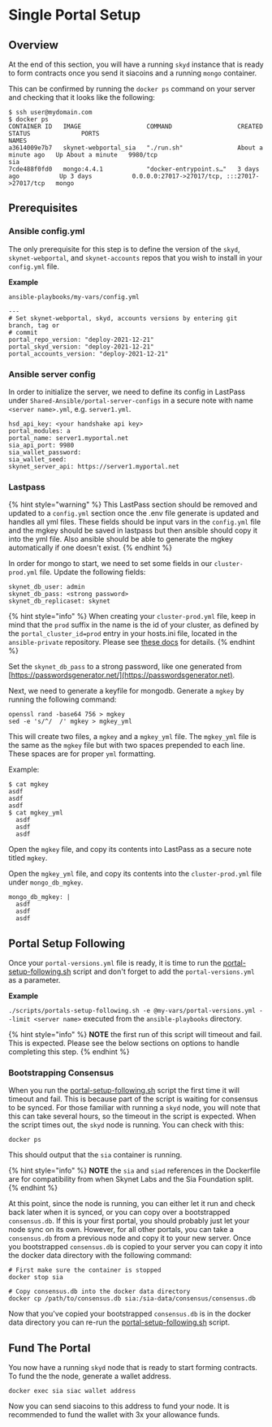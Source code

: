 # Single Portal Setup

## Overview

At the end of this section, you will have a running `skyd` instance that is ready to form contracts once you send it siacoins and a running `mongo` container.

This can be confirmed by running the `docker ps` command on your server and checking that it looks like the following:

```
$ ssh user@mydomain.com
$ docker ps
CONTAINER ID   IMAGE                  COMMAND                  CREATED              STATUS              PORTS                                           NAMES
a3614009e7b7   skynet-webportal_sia   "./run.sh"               About a minute ago   Up About a minute   9980/tcp                                        sia
7cde488f0fd0   mongo:4.4.1            "docker-entrypoint.s…"   3 days ago           Up 3 days           0.0.0.0:27017->27017/tcp, :::27017->27017/tcp   mongo
```

## Prerequisites

### Ansible config.yml

The only prerequisite for this step is to define the version of the `skyd`, `skynet-webportal`, and `skynet-accounts` repos that you wish to install in your `config.yml` file.

**Example**&#x20;

`ansible-playbooks/my-vars/config.yml`

```
---
# Set skynet-webportal, skyd, accounts versions by entering git branch, tag or
# commit
portal_repo_version: "deploy-2021-12-21"
portal_skyd_version: "deploy-2021-12-21"
portal_accounts_version: "deploy-2021-12-21"
```

### Ansible server config

In order to initialize the server, we need to define its config in LastPass under `Shared-Ansible/portal-server-configs` in a secure note with name `<server name>.yml`, e.g. `server1.yml`.

```
hsd_api_key: <your handshake api key>
portal_modules: a
portal_name: server1.myportal.net
sia_api_port: 9980
sia_wallet_password: 
sia_wallet_seed: 
skynet_server_api: https://server1.myportal.net
```

### Lastpass

{% hint style="warning" %}
This LastPass section should be removed and updated to a `config.yml` section once the .env file generate is updated and handles all yml files. These fields should be input vars in the `config.yml` file and the mgkey should be saved in lastpass but then ansible should copy it into the yml file. Also ansible should be able to generate the mgkey automatically if one doesn't exist.
{% endhint %}

In order for mongo to start, we need to set some fields in our `cluster-prod.yml` file.  Update the following fields:

```
skynet_db_user: admin
skynet_db_pass: <strong password>
skynet_db_replicaset: skynet 
```

{% hint style="info" %}
When creating your `cluster-prod.yml` file, keep in mind that the `prod` suffix in the name is the id of your cluster, as defined by the `portal_cluster_id=prod` entry in your hosts.ini file, located in the `ansible-private` repository. Please see [these docs](https://github.com/SkynetLabs/ansible-playbooks#requirements) for details.
{% endhint %}

Set the `skynet_db_pass` to a strong password, like one generated from [https://passwordsgenerator.net/](https://passwordsgenerator.net).

Next, we need to generate a keyfile for mongodb. Generate a `mgkey` by running the following command:

```
openssl rand -base64 756 > mgkey
sed -e 's/^/  /' mgkey > mgkey_yml
```

This will create two files, a `mgkey` and a `mgkey_yml` file.  The `mgkey_yml` file is the same as the `mgkey` file but with two spaces prepended to each line. These spaces are for proper `yml` formatting.

Example:

```
$ cat mgkey
asdf
asdf
asdf
$ cat mgkey_yml
  asdf
  asdf
  asdf
```

Open the `mgkey` file, and copy its contents into LastPass as a secure note titled `mgkey`.

Open the `mgkey_yml` file, and copy its contents into the `cluster-prod.yml` file under `mongo_db_mgkey`.

```
mongo_db_mgkey: |
  asdf
  asdf
  asdf
```

## Portal Setup Following

Once your `portal-versions.yml` file is ready, it is time to run the [portal-setup-following.sh](https://github.com/SkynetLabs/ansible-playbooks#playbook-portals-setup-following) script and don't forget to add the `portal-versions.yml` as a parameter.

**Example**

&#x20;`./scripts/portals-setup-following.sh -e @my-vars/portal-versions.yml --limit <server name>` executed from the `ansible-playbooks` directory.

{% hint style="info" %}
**NOTE** the first run of this script will timeout and fail. This is expected. Please see the below sections on options to handle completing this step.
{% endhint %}

### Bootstrapping Consensus

When you run the [portal-setup-following.sh](https://github.com/SkynetLabs/ansible-playbooks#playbook-portals-setup-following) script the first time it will timeout and fail. This is because part of the script is waiting for consensus to be synced. For those familiar with running a `skyd` node, you will note that this can take several hours, so the timeout in the script is expected. When the script times out, the `skyd` node is running. You can check with this:

```
docker ps
```

This should output that the `sia` container is running.&#x20;

{% hint style="info" %}
**NOTE** the `sia` and `siad` references in the Dockerfile are for compatibility from when Skynet Labs and the Sia Foundation split.&#x20;
{% endhint %}

At this point, since the node is running, you can either let it run and check back later when it is synced, or you can copy over a bootstrapped `consensus.db`. If this is your first portal, you should probably just let your node sync on its own. However, for all other portals, you can take a `consensus.db` from a previous node and copy it to your new server. Once you bootstrapped `consensus.db` is copied to your server you can copy it into the docker data directory with the following command:

```
# First make sure the container is stopped
docker stop sia

# Copy consensus.db into the docker data directory
docker cp /path/to/consensus.db sia:/sia-data/consensus/consensus.db
```

Now that you've copied your bootstrapped `consensus.db` is in the docker data directory you can re-run the [portal-setup-following.sh](https://github.com/SkynetLabs/ansible-playbooks#playbook-portals-setup-following) script.&#x20;

## Fund The Portal

You now have a running `skyd` node that is ready to start forming contracts. To fund the the node, generate a wallet address.

```
docker exec sia siac wallet address
```

Now you can send siacoins to this address to fund your node. It is recommended to fund the wallet with 3x your allowance funds.&#x20;
